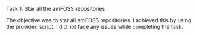 Task 1. Star all the amFOSS repositories

The objective was to star all amFOSS repositories.
I achieved this by using the provided script.
I did not face any issues while completing the task.
